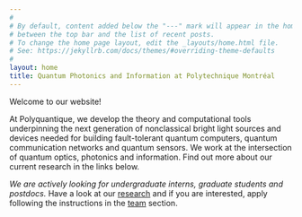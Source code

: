```yaml
---
#
# By default, content added below the "---" mark will appear in the home page
# between the top bar and the list of recent posts.
# To change the home page layout, edit the _layouts/home.html file.
# See: https://jekyllrb.com/docs/themes/#overriding-theme-defaults
#
layout: home
title: Quantum Photonics and Information at Polytechnique Montréal
---
```


Welcome to our website!

At Polyquantique, we develop the theory and computational tools underpinning the next generation of nonclassical bright light sources and devices needed for building fault-tolerant quantum computers, quantum communication networks and quantum sensors. We work at the intersection of quantum optics, photonics and information. Find out more about our current research in the links below. 

*We are actively looking for undergraduate interns, graduate students and postdocs.*
Have a look at our [research](research) and if you are interested, apply following the instructions in the [team](team) section.

